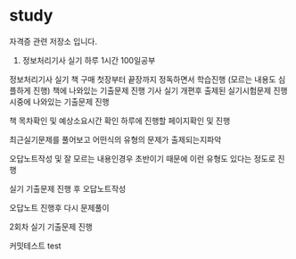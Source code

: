 # study
자격증 관련 저장소 입니다.

1. 정보처리기사 실기 하루 1시간 100일공부

정보처리기사 실기 책 구매
첫장부터 끝장까지 정독하면서 학습진행 (모르는 내용도 심플하게 진행)
책에 나와있는 기출문제 진행
기사 실기 개편후 출제된 실기시험문제 진행
시중에 나와있는 기출문제 진행

책 목차확인 및 예상소요시간 확인
하루에 진행할 페이지확인 및 진행

최근실기문제를 풀어보고 어떤식의 유형의 문제가 출제되는지파악

오답노트작성 및 잘 모르는 내용인경우 초반이기 때문에 이런 유형도
있다는 정도로 진행


실기 기출문제 진행 후 오답노트작성

오답노트 진행후 다시 문제풀이

2회차 실기 기출문제 진행

커밋테스트 test
